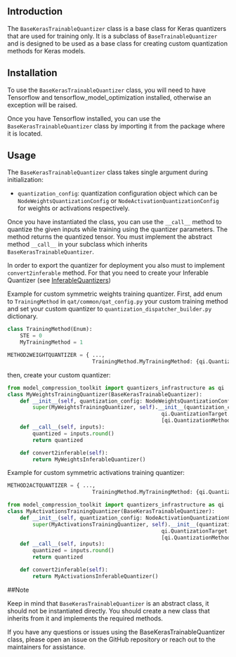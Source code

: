 ## Introduction

The `BaseKerasTrainableQuantizer` class is a base class for Keras quantizers that are used for training only. It is a subclass of `BaseTrainableQuantizer` and is designed to be used as a base class for creating custom quantization methods for Keras models.

## Installation

To use the `BaseKerasTrainableQuantizer` class, you will need to have Tensorflow and tensorflow_model_optimization installed, otherwise an exception will be raised.

Once you have Tensorflow installed, you can use the `BaseKerasTrainableQuantizer` class by importing it from the package where it is located.

## Usage

The `BaseKerasTrainableQuantizer` class takes single argument during initialization:

- `quantization_config`: quantization configuration object which can be `NodeWeightsQuantizationConfig` or `NodeActivationQuantizationConfig` for weights or activations respectively.

Once you have instantiated the class, you can use the `__call__` method to quantize the given inputs while training using the quantizer parameters. 
The method returns the quantized tensor. You must implement the abstract method `__call__` in your subclass which inherits `BaseKerasTrainableQuantizer`.

In order to export the quantizer for deployment you also must to implement `convert2inferable` method. For that you need to create your Inferable Quantizer (see [InferableQuantizers](https://github.com/sony/model_optimization/tree/main/model_compression_toolkit/quantizers_infrastructure/keras/inferable_quantizers/README.md))

Example for custom symmetric weights training quantizer.
First, add enum to `TrainingMethod` in `qat/common/qat_config.py` your custom training method and set your custom quantizer to `quantization_dispatcher_builder.py` dictionary.
```python
class TrainingMethod(Enum):
    STE = 0
    MyTrainingMethod = 1
```
```python
METHOD2WEIGHTQUANTIZER = { ...,
                           TrainingMethod.MyTrainingMethod: {qi.QuantizationMethod.SYMMETRIC: MyWeightsTrainingQuantizer}}
```
then, create your custom quantizer:
```python
from model_compression_toolkit import quantizers_infrastructure as qi
class MyWeightsTrainingQuantizer(BaseKerasTrainableQuantizer):
    def __init__(self, quantization_config: NodeWeightsQuantizationConfig):
        super(MyWeightsTrainingQuantizer, self).__init__(quantization_config,
                                                 qi.QuantizationTarget.Weights,
                                                 [qi.QuantizationMethod.SYMMETRIC])
    def __call__(self, inputs):
        quantized = inputs.round()
        return quantized

    def convert2inferable(self):
        return MyWeightsInferableQuantizer()
```

Example for custom symmetric activations training quantizer:
```python
METHOD2ACTQUANTIZER = { ...,
                           TrainingMethod.MyTrainingMethod: {qi.QuantizationMethod.SYMMETRIC: MyActivationsTrainingQuantizer}}
```
```python
from model_compression_toolkit import quantizers_infrastructure as qi
class MyActivationsTrainingQuantizer(BaseKerasTrainableQuantizer):
    def __init__(self, quantization_config: NodeActivationQuantizationConfig):
        super(MyActivationsTrainingQuantizer, self).__init__(quantization_config,
                                                 qi.QuantizationTarget.Activation,
                                                 [qi.QuantizationMethod.SYMMETRIC])
    def __call__(self, inputs):
        quantized = inputs.round()
        return quantized

    def convert2inferable(self):
        return MyActivationsInferableQuantizer()
```

##Note

Keep in mind that `BaseKerasTrainableQuantizer` is an abstract class, it should not be instantiated directly. You should create a new class that inherits from it and implements the required methods.

If you have any questions or issues using the BaseKerasTrainableQuantizer class, please open an issue on the GitHub repository or reach out to the maintainers for assistance.